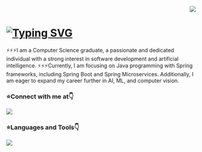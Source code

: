 <!--Visitors--> 
<p align="right"> 
  <img src="https://komarev.com/ghpvc/?username=ddthang94&label=Visitors&color=0e75b6&style=flat"/> 
</p>
<!--Greetings--> 
<h1 align="left">
  <a href="https://git.io/typing-svg"><img src="https://readme-typing-svg.demolab.com?font=Aria&weight=700&size=18&pause=100&random=false&height=30&lines=Hi+there,+%F0%9F%91%8B;My+name+is+Thang...!!!" alt="Typing SVG" />
  </a>
</h1>
<!--Introducing-->
⚡⚡⚡I am a Computer Science graduate, a passionate and dedicated individual with a strong interest in software development and artificial intelligence. 
⚡⚡⚡Currently, I am focusing on Java programming with Spring frameworks, including Spring Boot and Spring Microservices. Additionally, I am eager to expand my career further in AI, ML, and computer vision.
<!--SocialMedia-->
<p align="left">
  <h3>⭐Connect with me at👇 </h3>
  <a href="ddthang21194@gmail.com">
    <img src="https://img.shields.io/badge/Gmail-D14836?style=for-the-badge&logo=gmail&logoColor=white" />
  </a>
</p>

<!--Skills-->
<h3 align="left">⭐Languages and Tools👇</h3>
<p align="left">
  <a href="https://skillicons.dev">
    <img src="https://skillicons.dev/icons?i=java,spring,git,py,cs,html,css,js,react,mysql,mongodb,linux" />
  </a>
</p>
